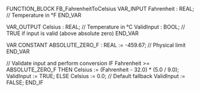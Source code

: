 FUNCTION_BLOCK FB_FahrenheitToCelsius
VAR_INPUT
    Fahrenheit : REAL; // Temperature in °F
END_VAR

VAR_OUTPUT
    Celsius    : REAL; // Temperature in °C
    ValidInput : BOOL; // TRUE if input is valid (above absolute zero)
END_VAR

VAR CONSTANT
    ABSOLUTE_ZERO_F : REAL := -459.67; // Physical limit
END_VAR

// Validate input and perform conversion
IF Fahrenheit >= ABSOLUTE_ZERO_F THEN
    Celsius := (Fahrenheit - 32.0) * (5.0 / 9.0);
    ValidInput := TRUE;
ELSE
    Celsius := 0.0; // Default fallback
    ValidInput := FALSE;
END_IF
